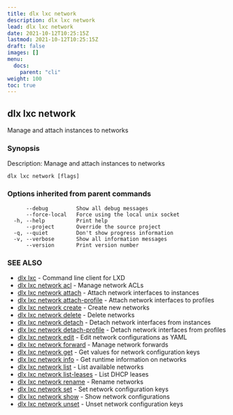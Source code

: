 ```yaml
---
title: dlx lxc network
description: dlx lxc network
lead: dlx lxc network
date: 2021-10-12T10:25:15Z
lastmod: 2021-10-12T10:25:15Z
draft: false
images: []
menu:
  docs:
    parent: "cli"
weight: 100
toc: true
---
```

## dlx lxc network

Manage and attach instances to networks

### Synopsis

Description:
  Manage and attach instances to networks



```
dlx lxc network [flags]
```

### Options inherited from parent commands

```
      --debug         Show all debug messages
      --force-local   Force using the local unix socket
  -h, --help          Print help
      --project       Override the source project
  -q, --quiet         Don't show progress information
  -v, --verbose       Show all information messages
      --version       Print version number
```

### SEE ALSO

* [dlx lxc](/docs/cmd/dlx_lxc)	 - Command line client for LXD
* [dlx lxc network acl](/docs/cmd/dlx_lxc_network_acl)	 - Manage network ACLs
* [dlx lxc network attach](/docs/cmd/dlx_lxc_network_attach)	 - Attach network interfaces to instances
* [dlx lxc network attach-profile](/docs/cmd/dlx_lxc_network_attach-profile)	 - Attach network interfaces to profiles
* [dlx lxc network create](/docs/cmd/dlx_lxc_network_create)	 - Create new networks
* [dlx lxc network delete](/docs/cmd/dlx_lxc_network_delete)	 - Delete networks
* [dlx lxc network detach](/docs/cmd/dlx_lxc_network_detach)	 - Detach network interfaces from instances
* [dlx lxc network detach-profile](/docs/cmd/dlx_lxc_network_detach-profile)	 - Detach network interfaces from profiles
* [dlx lxc network edit](/docs/cmd/dlx_lxc_network_edit)	 - Edit network configurations as YAML
* [dlx lxc network forward](/docs/cmd/dlx_lxc_network_forward)	 - Manage network forwards
* [dlx lxc network get](/docs/cmd/dlx_lxc_network_get)	 - Get values for network configuration keys
* [dlx lxc network info](/docs/cmd/dlx_lxc_network_info)	 - Get runtime information on networks
* [dlx lxc network list](/docs/cmd/dlx_lxc_network_list)	 - List available networks
* [dlx lxc network list-leases](/docs/cmd/dlx_lxc_network_list-leases)	 - List DHCP leases
* [dlx lxc network rename](/docs/cmd/dlx_lxc_network_rename)	 - Rename networks
* [dlx lxc network set](/docs/cmd/dlx_lxc_network_set)	 - Set network configuration keys
* [dlx lxc network show](/docs/cmd/dlx_lxc_network_show)	 - Show network configurations
* [dlx lxc network unset](/docs/cmd/dlx_lxc_network_unset)	 - Unset network configuration keys

